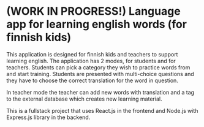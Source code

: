 # (WORK IN PROGRESS!) Language app for learning english words (for finnish kids)

This application is designed for finnish kids and teachers to support learning english.
The application has 2 modes, for students and for teachers.
Students can pick a category they wish to practice words from and start training.
Students are presented with multi-choice questions and they have to choose
the correct translation for the word in question.

In teacher mode the teacher can add new words with translation and a tag to the external database
which creates new learning material.

This is a fullstack project that uses React.js in the frontend and Node.js with Express.js library
in the backend.
